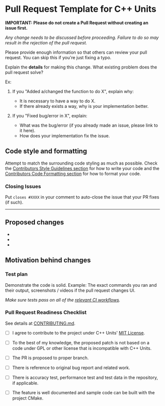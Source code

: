 # Pull Request Template for C++ Units

**IMPORTANT: Please do not create a Pull Request without creating an issue first.**

*Any change needs to be discussed before proceeding. Failure to do so may result in the rejection of the pull request.*

Please provide enough information so that others can review your pull request. You can skip this if you're just fixing a typo.

Explain the **details** for making this change. What existing problem does the pull request solve?

Ex:

1. If you "Added a/changed the function to do X", explain why:

    - It is necessary to have a way to do X.
    - If there already exists a way, why is your implementation better.

2. If you "Fixed bug/error in X", explain:

    - What was the bug/error (if you already made an issue, please link to it here).
    - How does your implementation fix the issue.

## Code style and formatting

Attempt to match the surrounding code styling as much as possible. Check the [Contributors Style Guidelines section](CONTRIBUTING.md#Style-guidelines) for how to write your code and the [Contributors Code Formatting section](CONTRIBUTING.md#Code-formatting) for how to format your code.

### Closing Issues

Put `closes #XXXX` in your comment to auto-close the issue that your PR fixes (if such).

---

## Proposed changes

-
-
-

## Motivation behind changes

### Test plan

Demonstrate the code is solid. Example: The exact commands you ran and their output, screenshots / videos if the pull request changes UI.

*Make sure tests pass on all of the [relevant CI workflows](https://github.com/crdrisko/cpp-units/blob/master/.travis.yml).*

### Pull Request Readiness Checklist

See details at [CONTRIBUTING.md](https://github.com/crdrisko/cpp-units/blob/master/docs/CONTRIBUTING.md).

- [ ] I agree to contribute to the project under C++ Units' [MIT License](https://github.com/crdrisko/cpp-units/blob/master/LICENSE).

- [ ] To the best of my knowledge, the proposed patch is not based on a code under GPL or other license that is incompatible with C++ Units.

- [ ] The PR is proposed to proper branch.

- [ ] There is reference to original bug report and related work.

- [ ] There is accuracy test, performance test and test data in the repository, if applicable.

- [ ] The feature is well documented and sample code can be built with the project CMake.
